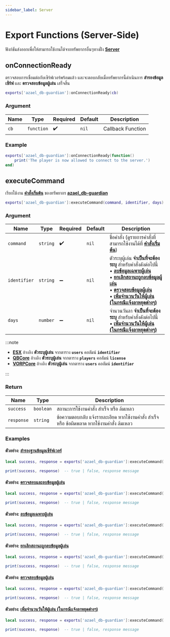 ```yaml
---
sidebar_label: Server
---
```


# Export Functions (Server-Side)

ฟังก์ชันส่งออกเพื่อให้สามารถใช้งานได้จากทรัพยากรอื่นๆทางฝั่ง **[Server](https://en.wikipedia.org/wiki/Server-side)**

## onConnectionReady

ตรวจสอบการเชื่อมต่อกับเซิร์ฟเวอร์พร้อมแล้ว และจะตอบกลับเมื่อทรัพยากรนี้ดำเนินการ **สำรองข้อมูลเซิร์ฟ** และ **ตรวจสอบข้อมูลผู้เล่น** เสร็จสิ้น

```lua
exports['azael_db-guardian']:onConnectionReady(cb)
```

### Argument

| Name                    | Type               | Required           | Default                                      | Description                                                
|-------------------------|--------------------|--------------------|----------------------------------------------|--------------------------------------------------
| `cb`                    | `function`         | ✔️                 | `nil`                                        | Callback Function

### Example
```lua
exports['azael_db-guardian']:onConnectionReady(function()
    print('The player is now allowed to connect to the server.')
end)
```

## executeCommand

เรียกใช้งาน [**คำสั่งเริ่มต้น**](../command.md#default-commands) ของทรัพยากร **[azael_db-guardian](../index.md)**

```lua
exports['azael_db-guardian']:executeCommand(command, identifier, days)
```

### Argument

| Name                    | Type               | Required           | Default                                      | Description                                                
|-------------------------|--------------------|--------------------|----------------------------------------------|--------------------------------------------------
| `command`               | `string`           | ✔️                 | `nil`                                        | ชื่อคำสั่ง (ดูรายการคำสั่งที่สามารถใช้งานได้ที่ [**คำสั่งเริ่มต้น**](../command.md#default-commands))
| `identifier`            | `string`           | ➖                 | `nil`                                        | ตัวระบุผู้เล่น **จำเป็นที่จะต้องระบุ** สำหรับคำสั่งดังต่อไปนี้ <br />• [**ลบข้อมูลเฉพาะผู้เล่น**](../command.md#ลบข้อมูลเฉพาะผู้เล่น) <br />• [**ยกเลิกสถานะถูกลบข้อมูลผู้เล่น**](../command.md#ยกเลิกสถานะถูกลบข้อมูลผู้เล่น) <br />• [**ตรวจสอบข้อมูลผู้เล่น**](../command.md#ตรวจสอบข้อมูลผู้เล่น) <br />• [**เพิ่มจำนวนวันให้ผู้เล่น (ในกรณีเเจ้งลาหยุดต่างๆ)**](../command.md#เพิ่มจำนวนวันให้ผู้เล่น-ในกรณีเเจ้งลาหยุดต่างๆ)
| `days`                  | `number`           | ➖                 | `nil`                                        | จำนวนวันลา **จำเป็นที่จะต้องระบุ** สำหรับคำสั่งดังต่อไปนี้ <br />• [**เพิ่มจำนวนวันให้ผู้เล่น (ในกรณีเเจ้งลาหยุดต่างๆ)**](../command.md#เพิ่มจำนวนวันให้ผู้เล่น-ในกรณีเเจ้งลาหยุดต่างๆ)

:::note

- [**ESX**](https://github.com/esx-framework) อ้างอิง **ตัวระบุผู้เล่น** จากตาราง **`users`** คอลัมน์ **`identifier`**<br />
- [**QBCore**](https://github.com/qbcore-framework) อ้างอิง **ตัวระบุผู้เล่น** จากตาราง **`players`** คอลัมน์ **`license`**<br />
- [**VORPCore**](https://github.com/VORPCORE) อ้างอิง **ตัวระบุผู้เล่น** จากตาราง **`users`** คอลัมน์ **`identifier`**

:::

### Return

| Name                         | Type               | Description                                                
|------------------------------|--------------------|--------------------------------------------------
| `success`                    | `boolean`          | สถานะการใช้งานคำสั่ง สำเร็จ หรือ ล้มเหลว
| `response`                   | `string`           | ข้อความตอบกลับ แจ้งรายละเอียด หากใช้งานคำสั่ง สำเร็จ หรือ ข้อผิดพลาด หากใช้งานคำสั่ง ล้มเหลว

### Examples

#### ตัวอย่าง: [สำรองฐานข้อมูลเซิร์ฟเวอร์](../command.md#สำรองฐานข้อมูลเซิร์ฟเวอร์)

```lua
local success, response = exports['azael_db-guardian']:executeCommand('dbbackup')

print(success, response)  -- true | false, response message
```

#### ตัวอย่าง: [ตรวจสอบและลบข้อมูลผู้เล่น](../command.md#ตรวจสอบและลบข้อมูลผู้เล่น)

```lua
local success, response = exports['azael_db-guardian']:executeCommand('dbdelidle')

print(success, response)  -- true | false, response message
```

#### ตัวอย่าง: [ลบข้อมูลเฉพาะผู้เล่น](../command.md#ลบข้อมูลเฉพาะผู้เล่น)

```lua
local success, response = exports['azael_db-guardian']:executeCommand('dbdeluser', 'steam:xxxxxxxxxxxxxxx')

print(success, response)  -- true | false, response message
```

#### ตัวอย่าง: [ยกเลิกสถานะถูกลบข้อมูลผู้เล่น](../command.md#ยกเลิกสถานะถูกลบข้อมูลผู้เล่น)

```lua
local success, response = exports['azael_db-guardian']:executeCommand('dbundeluser', 'steam:xxxxxxxxxxxxxxx')

print(success, response)  -- true | false, response message
```

#### ตัวอย่าง: [ตรวจสอบข้อมูลผู้เล่น](../command.md#ตรวจสอบข้อมูลผู้เล่น)

```lua
local success, response = exports['azael_db-guardian']:executeCommand('dbuserinfo', 'steam:xxxxxxxxxxxxxxx')

print(success, response)  -- true | false, response message
```

#### ตัวอย่าง: [เพิ่มจำนวนวันให้ผู้เล่น (ในกรณีเเจ้งลาหยุดต่างๆ)](../command.md#เพิ่มจำนวนวันให้ผู้เล่น-ในกรณีเเจ้งลาหยุดต่างๆ)

```lua
local success, response = exports['azael_db-guardian']:executeCommand('dbaddleave', 'steam:xxxxxxxxxxxxxxx', 30)

print(success, response)  -- true | false, response message
```
